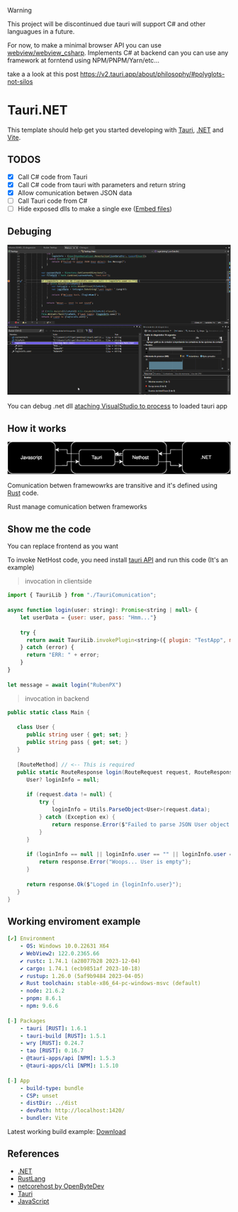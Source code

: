 > [!warning]
> This project will be discontinued due tauri will support C# and other languagues in a future.
>
> For now, to make a minimal browser API you can use [webview/webview_csharp](https://github.com/webview/webview_csharp). Implements C# at backend can you can use any framework at forntend using NPM/PNPM/Yarn/etc...
>
> take a a look at this post https://v2.tauri.app/about/philosophy/#polyglots-not-silos

# Tauri.NET

This template should help get you started developing with [Tauri](https://tauri.app), [.NET](https://dotnet.microsoft.com/es-es/learn/dotnet/what-is-dotnet) and [Vite](https://vitejs.dev). 

## TODOS
- [X] Call C# code from Tauri
- [X] Call C# code from tauri with parameters and return string
- [X] Allow comunication betwen JSON data
- [ ] Call Tauri code from C#
- [ ] Hide exposed dlls to make a single exe ([Embed files](https://tauri.app/v1/guides/building/resources/))

## Debuging

![Debug screenshot](DebugScreenshot.png)

You can debug .net dll [ataching VisualStudio to process](https://learn.microsoft.com/en-us/visualstudio/debugger/attach-to-running-processes-with-the-visual-studio-debugger) to loaded tauri app

## How it works

![Comunication betwen frameworks](Comunication.drawio.svg)

Comunication betwen framewowrks are transitive and it's defined using [Rust](https://www.rust-lang.org) code.

Rust manage comunication betwen frameworks

## Show me the code

You can replace frontend as you want

To invoke NetHost code, you need install [tauri API](https://www.npmjs.com/package/@tauri-apps/api) and run this code (It's an example)

> invocation in clientside
```javascript
import { TauriLib } from "./TauriComunication";

async function login(user: string): Promise<string | null> {
    let userData = {user: user, pass: "Hmm..."}

    try {
      return await TauriLib.invokePlugin<string>({ plugin: "TestApp", method: "login", data: userData });
    } catch (error) {
      return "ERR: " + error;
    }
}

let message = await login("RubenPX")
```

> invocation in backend
```C#
public static class Main {

   class User {
      public string user { get; set; }
      public string pass { get; set; }
   }

   [RouteMethod] // <-- This is required
   public static RouteResponse login(RouteRequest request, RouteResponse response) {
      User? loginInfo = null;

      if (request.data != null) {
          try {
              loginInfo = Utils.ParseObject<User>(request.data);
          } catch (Exception ex) {
              return response.Error($"Failed to parse JSON User object: {ex.Message}");
          }
      }

      if (loginInfo == null || loginInfo.user == "" || loginInfo.user == null) {
          return response.Error("Woops... User is empty");
      }

      return response.Ok($"Loged in {loginInfo.user}");
   }
}
```

## Working enviroment example

```yaml
[✔] Environment
    - OS: Windows 10.0.22631 X64
    ✔ WebView2: 122.0.2365.66
    ✔ rustc: 1.74.1 (a28077b28 2023-12-04)
    ✔ cargo: 1.74.1 (ecb9851af 2023-10-18)
    ✔ rustup: 1.26.0 (5af9b9484 2023-04-05)
    ✔ Rust toolchain: stable-x86_64-pc-windows-msvc (default)
    - node: 21.6.2
    - pnpm: 8.6.1
    - npm: 9.6.6

[-] Packages
    - tauri [RUST]: 1.6.1
    - tauri-build [RUST]: 1.5.1
    - wry [RUST]: 0.24.7
    - tao [RUST]: 0.16.7
    - @tauri-apps/api [NPM]: 1.5.3
    - @tauri-apps/cli [NPM]: 1.5.10

[-] App
    - build-type: bundle
    - CSP: unset
    - distDir: ../dist
    - devPath: http://localhost:1420/
    - bundler: Vite
```

Latest working build example: [Download](https://github.com/RubenPX/TauriNET/releases/download/0.1.4/TauriNET_example.zip)

## References
- [.NET](https://learn.microsoft.com/dotnet/core/introduction)
- [RustLang](https://www.rust-lang.org/es)
- [netcorehost by OpenByteDev](https://github.com/OpenByteDev/netcorehost)
- [Tauri](https://tauri.app)
- [JavaScript](https://developer.mozilla.org/es/docs/Web/JavaScript)
